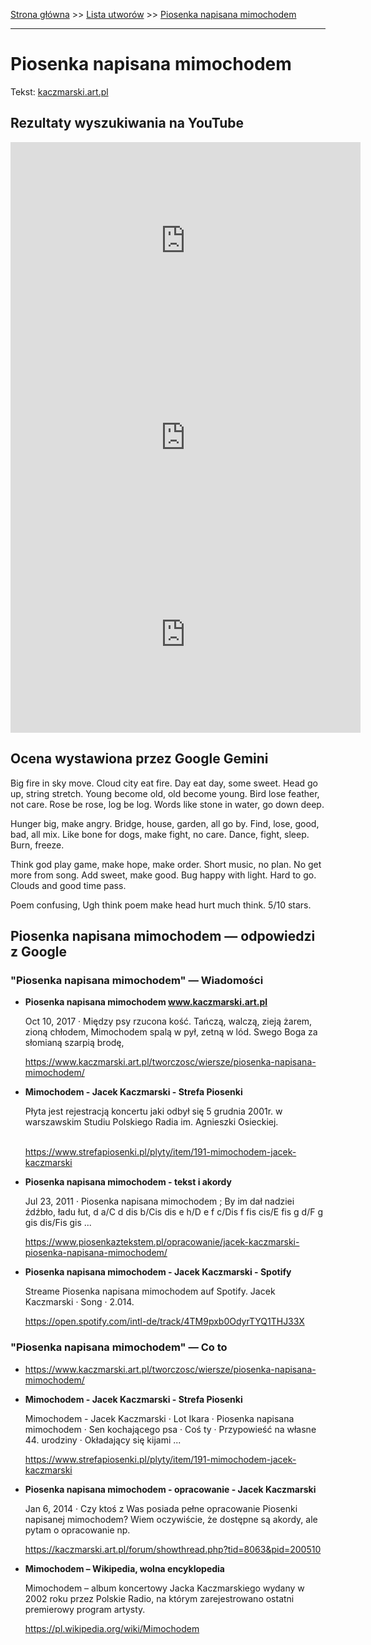 [Strona główna](../index.md) >> [Lista utworów](../list.md) >> [Piosenka napisana mimochodem](422.md)

---

# Piosenka napisana mimochodem

Tekst: [kaczmarski.art.pl](https://www.kaczmarski.art.pl/tworczosc/wiersze/piosenka-napisana-mimochodem/)

## Rezultaty wyszukiwania na YouTube

<iframe width="560" height="315" src="https://www.youtube.com/embed/4PJ-VyQvLyA?si=IdontcarewhotheIRSsendsImnotpayingtaxes" title="YouTube video player" frameborder="0" allow="accelerometer; autoplay; clipboard-write; encrypted-media; gyroscope; picture-in-picture; web-share" referrerpolicy="strict-origin-when-cross-origin" allowfullscreen></iframe>

<iframe width="560" height="315" src="https://www.youtube.com/embed/ys-377JTg3M?si=IdontcarewhotheIRSsendsImnotpayingtaxes" title="YouTube video player" frameborder="0" allow="accelerometer; autoplay; clipboard-write; encrypted-media; gyroscope; picture-in-picture; web-share" referrerpolicy="strict-origin-when-cross-origin" allowfullscreen></iframe>

<iframe width="560" height="315" src="https://www.youtube.com/embed/Y_clXdF-mZ4?si=IdontcarewhotheIRSsendsImnotpayingtaxes" title="YouTube video player" frameborder="0" allow="accelerometer; autoplay; clipboard-write; encrypted-media; gyroscope; picture-in-picture; web-share" referrerpolicy="strict-origin-when-cross-origin" allowfullscreen></iframe>

## Ocena wystawiona przez Google Gemini

Big fire in sky move. Cloud city eat fire. Day eat day, some sweet. Head go up, string stretch. Young become old, old become young. Bird lose feather, not care. Rose be rose, log be log. Words like stone in water, go down deep.

Hunger big, make angry. Bridge, house, garden, all go by. Find, lose, good, bad, all mix. Like bone for dogs, make fight, no care. Dance, fight, sleep. Burn, freeze.

Think god play game, make hope, make order. Short music, no plan. No get more from song. Add sweet, make good. Bug happy with light. Hard to go. Clouds and good time pass.

Poem confusing, Ugh think poem make head hurt much think. 5/10 stars.


## Piosenka napisana mimochodem — odpowiedzi z Google

### "Piosenka napisana mimochodem" — Wiadomości

- **Piosenka napisana mimochodem www.kaczmarski.art.pl**

    Oct 10, 2017  ·  Między psy rzucona kość. Tańczą, walczą, zieją żarem, zioną chłodem, Mimochodem spalą w pył, zetną w lód. Swego Boga za słomianą szarpią brodę, 

   <https://www.kaczmarski.art.pl/tworczosc/wiersze/piosenka-napisana-mimochodem/>
- **Mimochodem - Jacek Kaczmarski - Strefa Piosenki**

    Płyta jest rejestracją koncertu jaki odbył się 5 grudnia 2001r. w warszawskim Studiu Polskiego Radia im. Agnieszki Osieckiej.                       

   <https://www.strefapiosenki.pl/plyty/item/191-mimochodem-jacek-kaczmarski>
- **Piosenka napisana mimochodem - tekst i akordy**

    Jul 23, 2011  ·  Piosenka napisana mimochodem ; By im dał nadziei źdźbło, ładu łut, d a/C d dis b/Cis dis e h/D e f c/Dis f fis cis/E fis g d/F g gis dis/Fis gis ... 

   <https://www.piosenkaztekstem.pl/opracowanie/jacek-kaczmarski-piosenka-napisana-mimochodem/>
- **Piosenka napisana mimochodem - Jacek Kaczmarski - Spotify**

    Streame Piosenka napisana mimochodem auf Spotify. Jacek Kaczmarski · Song · 2.014. 

   <https://open.spotify.com/intl-de/track/4TM9pxb0OdyrTYQ1THJ33X>

### "Piosenka napisana mimochodem" — Co to

- <https://www.kaczmarski.art.pl/tworczosc/wiersze/piosenka-napisana-mimochodem/>
- **Mimochodem - Jacek Kaczmarski - Strefa Piosenki**

    Mimochodem - Jacek Kaczmarski · Lot Ikara · Piosenka napisana mimochodem · Sen kochającego psa · Coś ty · Przypowieść na własne 44. urodziny · Okładający się kijami ... 

   <https://www.strefapiosenki.pl/plyty/item/191-mimochodem-jacek-kaczmarski>
- **Piosenka napisana mimochodem - opracowanie - Jacek Kaczmarski**

    Jan 6, 2014  ·  Czy ktoś z Was posiada pełne opracowanie Piosenki napisanej mimochodem? Wiem oczywiście, że dostępne są akordy, ale pytam o opracowanie np. 

   <https://kaczmarski.art.pl/forum/showthread.php?tid=8063&pid=200510>
- **Mimochodem – Wikipedia, wolna encyklopedia**

    Mimochodem – album koncertowy Jacka Kaczmarskiego wydany w 2002 roku przez Polskie Radio, na którym zarejestrowano ostatni premierowy program artysty. 

   <https://pl.wikipedia.org/wiki/Mimochodem>

